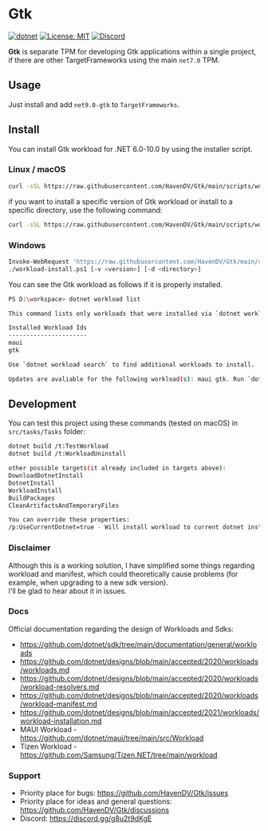# Gtk

[![dotnet](https://github.com/HavenDV/Gtk/actions/workflows/dotnet.yml/badge.svg?branch=main)](https://github.com/HavenDV/Gtk/actions/workflows/dotnet.yml)
[![License: MIT](https://img.shields.io/github/license/HavenDV/Gtk)](https://github.com/HavenDV/Gtk/blob/main/LICENSE.txt)
[![Discord](https://img.shields.io/discord/1115206893015662663?label=Discord&logo=discord&logoColor=white&color=d82679)](https://discord.gg/Ca2xhfBf3v)

<b>Gtk</b> is separate TPM for developing Gtk applications within a single project, if there are other TargetFrameworks using the main `net7.0` TPM.

## Usage

Just install and add `net9.0-gtk` to `TargetFrameworks`.

## Install

You can install Gtk workload for .NET 6.0-10.0 by using the installer script.

### Linux / macOS

```sh
curl -sSL https://raw.githubusercontent.com/HavenDV/Gtk/main/scripts/workload-install.sh | sudo bash
```

if you want to install a specific version of Gtk workload or install to a specific directory, use the following command:

```sh
curl -sSL https://raw.githubusercontent.com/HavenDV/Gtk/main/scripts/workload-install.sh | bash /dev/stdin -v <version> -d <directory>
```

### Windows

```sh
Invoke-WebRequest 'https://raw.githubusercontent.com/HavenDV/Gtk/main/scripts/workload-install.ps1' -OutFile 'workload-install.ps1';
./workload-install.ps1 [-v <version>] [-d <directory>]
```

You can see the Gtk workload as follows if it is properly installed.

```sh
PS D:\workspace> dotnet workload list

This command lists only workloads that were installed via `dotnet workload install` in this version of the SDK and not those that were installed via Visual Studio.

Installed Workload Ids
----------------------
maui
gtk

Use `dotnet workload search` to find additional workloads to install.

Updates are avaliable for the following workload(s): maui gtk. Run `dotnet workload update` to get the latest  
```

## Development

You can test this project using these commands (tested on macOS) in `src/tasks/Tasks` folder:

```sh
dotnet build /t:TestWorkload
dotnet build /t:WorkloadUninstall

other possible targets(it already included in targets above):
DownloadDotnetInstall
DotnetInstall
WorkloadInstall
BuildPackages
CleanArtifactsAndTemporaryFiles

You can override these properties:
/p:UseCurrentDotnet=true - Will install workload to current dotnet instead downloaded.
```

### Disclaimer

Although this is a working solution, I have simplified some things regarding workload and manifest,
which could theoretically cause problems (for example, when upgrading to a new sdk version).  
I'll be glad to hear about it in issues.

### Docs

Official documentation regarding the design of Workloads and Sdks:

- <https://github.com/dotnet/sdk/tree/main/documentation/general/workloads>
- <https://github.com/dotnet/designs/blob/main/accepted/2020/workloads/workloads.md>
- <https://github.com/dotnet/designs/blob/main/accepted/2020/workloads/workload-resolvers.md>
- <https://github.com/dotnet/designs/blob/main/accepted/2020/workloads/workload-manifest.md>
- <https://github.com/dotnet/designs/blob/main/accepted/2021/workloads/workload-installation.md>
- MAUI Workload - <https://github.com/dotnet/maui/tree/main/src/Workload>
- Tizen Workload - <https://github.com/Samsung/Tizen.NET/tree/main/workload>

### Support

- Priority place for bugs: <https://github.com/HavenDV/Gtk/issues>
- Priority place for ideas and general questions: <https://github.com/HavenDV/Gtk/discussions>
- Discord: <https://discord.gg/g8u2t9dKgE>
